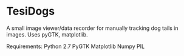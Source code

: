 TesiDogs
========

A small image viewer/data recorder for manually tracking dog tails in images. Uses pyGTK, matplotlib.

Requirements:
Python 2.7
PyGTK
Matplotlib
Numpy
PIL
